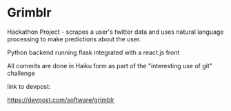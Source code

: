 # Grimblr

Hackathon Project - scrapes a user's twitter data and uses
natural language processing to make predictions about the
user.

Python backend running flask integrated with a react.js front

All commits are done in Haiku form as part of the "interesting use of git" challenge

link to devpost:

https://devpost.com/software/grimblr
